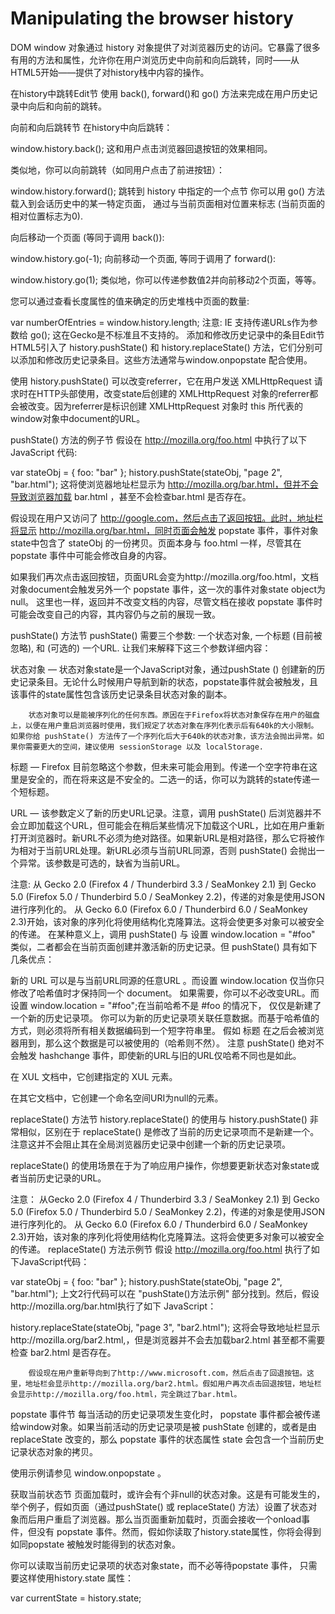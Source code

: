 # Manipulating the browser history

DOM window 对象通过 history 对象提供了对浏览器历史的访问。它暴露了很多有用的方法和属性，允许你在用户浏览历史中向前和向后跳转，同时——从HTML5开始——提供了对history栈中内容的操作。

在history中跳转Edit节
使用 back(), forward()和 go() 方法来完成在用户历史记录中向后和向前的跳转。

向前和向后跳转节
在history中向后跳转：

window.history.back();
这和用户点击浏览器回退按钮的效果相同。

类似地，你可以向前跳转（如同用户点击了前进按钮）：

window.history.forward();
跳转到 history 中指定的一个点节
你可以用 go() 方法载入到会话历史中的某一特定页面， 通过与当前页面相对位置来标志 (当前页面的相对位置标志为0).

向后移动一个页面 (等同于调用 back()):

window.history.go(-1);
向前移动一个页面, 等同于调用了 forward():

window.history.go(1);
类似地，你可以传递参数值2并向前移动2个页面，等等。

您可以通过查看长度属性的值来确定的历史堆栈中页面的数量:

var numberOfEntries = window.history.length;
注意: IE 支持传递URLs作为参数给 go(); 这在Gecko是不标准且不支持的。
添加和修改历史记录中的条目Edit节
HTML5引入了 history.pushState() 和 history.replaceState() 方法，它们分别可以添加和修改历史记录条目。这些方法通常与window.onpopstate 配合使用。

使用 history.pushState() 可以改变referrer，它在用户发送 XMLHttpRequest 请求时在HTTP头部使用，改变state后创建的 XMLHttpRequest 对象的referrer都会被改变。因为referrer是标识创建  XMLHttpRequest 对象时 this 所代表的window对象中document的URL。

pushState() 方法的例子节
假设在 http://mozilla.org/foo.html 中执行了以下 JavaScript 代码:

var stateObj = { foo: "bar" };
history.pushState(stateObj, "page 2", "bar.html");
这将使浏览器地址栏显示为 http://mozilla.org/bar.html，但并不会导致浏览器加载 bar.html ，甚至不会检查bar.html 是否存在。

假设现在用户又访问了 http://google.com，然后点击了返回按钮。此时，地址栏将显示 http://mozilla.org/bar.html，同时页面会触发 popstate 事件，事件对象state中包含了 stateObj 的一份拷贝。页面本身与 foo.html 一样，尽管其在 popstate  事件中可能会修改自身的内容。

如果我们再次点击返回按钮，页面URL会变为http://mozilla.org/foo.html，文档对象document会触发另外一个 popstate 事件，这一次的事件对象state object为null。 这里也一样，返回并不改变文档的内容，尽管文档在接收 popstate 事件时可能会改变自己的内容，其内容仍与之前的展现一致。

pushState() 方法节
pushState() 需要三个参数: 一个状态对象, 一个标题 (目前被忽略), 和 (可选的) 一个URL. 让我们来解释下这三个参数详细内容：

状态对象 — 状态对象state是一个JavaScript对象，通过pushState () 创建新的历史记录条目。无论什么时候用户导航到新的状态，popstate事件就会被触发，且该事件的state属性包含该历史记录条目状态对象的副本。

        状态对象可以是能被序列化的任何东西。原因在于Firefox将状态对象保存在用户的磁盘上，以便在用户重启浏览器时使用，我们规定了状态对象在序列化表示后有640k的大小限制。如果你给 pushState() 方法传了一个序列化后大于640k的状态对象，该方法会抛出异常。如果你需要更大的空间，建议使用 sessionStorage 以及 localStorage.

标题 — Firefox 目前忽略这个参数，但未来可能会用到。传递一个空字符串在这里是安全的，而在将来这是不安全的。二选一的话，你可以为跳转的state传递一个短标题。

URL — 该参数定义了新的历史URL记录。注意，调用 pushState() 后浏览器并不会立即加载这个URL，但可能会在稍后某些情况下加载这个URL，比如在用户重新打开浏览器时。新URL不必须为绝对路径。如果新URL是相对路径，那么它将被作为相对于当前URL处理。新URL必须与当前URL同源，否则 pushState() 会抛出一个异常。该参数是可选的，缺省为当前URL。

注意: 从 Gecko 2.0 (Firefox 4 / Thunderbird 3.3 / SeaMonkey 2.1) 到 Gecko 5.0 (Firefox 5.0 / Thunderbird 5.0 / SeaMonkey 2.2)，传递的对象是使用JSON进行序列化的。 从  Gecko 6.0 (Firefox 6.0 / Thunderbird 6.0 / SeaMonkey 2.3)开始，该对象的序列化将使用结构化克隆算法。这将会使更多对象可以被安全的传递。
        在某种意义上，调用 pushState() 与 设置 window.location = "#foo" 类似，二者都会在当前页面创建并激活新的历史记录。但 pushState() 具有如下几条优点：

新的 URL 可以是与当前URL同源的任意URL 。而设置 window.location 仅当你只修改了哈希值时才保持同一个 document。
如果需要，你可以不必改变URL。而设置 window.location = "#foo";在当前哈希不是 #foo 的情况下， 仅仅是新建了一个新的历史记录项。
你可以为新的历史记录项关联任意数据。而基于哈希值的方式，则必须将所有相关数据编码到一个短字符串里。 
假如 标题 在之后会被浏览器用到，那么这个数据是可以被使用的（哈希则不然）。
注意 pushState() 绝对不会触发 hashchange 事件，即使新的URL与旧的URL仅哈希不同也是如此。

在 XUL 文档中，它创建指定的 XUL 元素。

在其它文档中，它创建一个命名空间URI为null的元素。

replaceState() 方法节
history.replaceState() 的使用与 history.pushState() 非常相似，区别在于  replaceState()  是修改了当前的历史记录项而不是新建一个。 注意这并不会阻止其在全局浏览器历史记录中创建一个新的历史记录项。

replaceState() 的使用场景在于为了响应用户操作，你想要更新状态对象state或者当前历史记录的URL。

注意： 从Gecko 2.0 (Firefox 4 / Thunderbird 3.3 / SeaMonkey 2.1) 到 Gecko 5.0 (Firefox 5.0 / Thunderbird 5.0 / SeaMonkey 2.2)，传递的对象是使用JSON进行序列化的。 从  Gecko 6.0 (Firefox 6.0 / Thunderbird 6.0 / SeaMonkey 2.3)开始，该对象的序列化将使用结构化克隆算法。这将会使更多对象可以被安全的传递。
replaceState() 方法示例节
假设 http://mozilla.org/foo.html 执行了如下JavaScript代码：

var stateObj = { foo: "bar" };
history.pushState(stateObj, "page 2", "bar.html");
        上文2行代码可以在 "pushState()方法示例" 部分找到。然后，假设http://mozilla.org/bar.html执行了如下 JavaScript：

history.replaceState(stateObj, "page 3", "bar2.html");
        这将会导致地址栏显示http://mozilla.org/bar2.html,，但是浏览器并不会去加载bar2.html 甚至都不需要检查 bar2.html 是否存在。

        假设现在用户重新导向到了http://www.microsoft.com，然后点击了回退按钮。这里，地址栏会显示http://mozilla.org/bar2.html。假如用户再次点击回退按钮，地址栏会显示http://mozilla.org/foo.html，完全跳过了bar.html。

popstate 事件节
        每当活动的历史记录项发生变化时， popstate 事件都会被传递给window对象。如果当前活动的历史记录项是被 pushState 创建的，或者是由 replaceState 改变的，那么 popstate 事件的状态属性 state 会包含一个当前历史记录状态对象的拷贝。

使用示例请参见 window.onpopstate 。

获取当前状态节
        页面加载时，或许会有个非null的状态对象。这是有可能发生的，举个例子，假如页面（通过pushState() 或 replaceState() 方法）设置了状态对象而后用户重启了浏览器。那么当页面重新加载时，页面会接收一个onload事件，但没有 popstate 事件。然而，假如你读取了history.state属性，你将会得到如同popstate 被触发时能得到的状态对象。

你可以读取当前历史记录项的状态对象state，而不必等待popstate 事件， 只需要这样使用history.state 属性： 

var currentState = history.state;